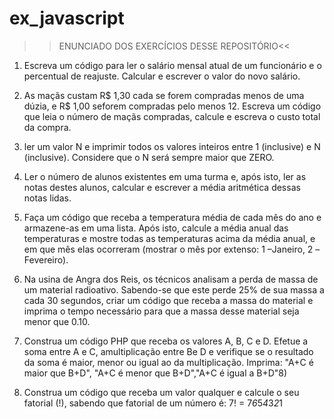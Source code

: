 # ex_javascript

>>ENUNCIADO DOS EXERCÍCIOS DESSE REPOSITÓRIO<<
01. Escreva um código para ler o salário mensal atual de um funcionário e o percentual de reajuste. 
Calcular e escrever o valor do novo salário.

02. As maçãs custam R$ 1,30 cada se forem compradas menos de uma dúzia, e R$ 1,00 seforem compradas pelo menos 12. 
Escreva um código que leia o número de maçãs compradas, calcule e escreva o custo total da compra.

03. ler um valor N e imprimir todos os valores inteiros entre 1 (inclusive) e N (inclusive).
Considere que o N será sempre maior que ZERO.

04. Ler o número de alunos existentes em uma turma e, após isto, ler as notas destes alunos, calcular e escrever a média aritmética dessas notas lidas.

05. Faça um código que receba a temperatura média de cada mês do ano e armazene-as em uma lista.
Após isto, calcule a média anual das temperaturas e mostre todas as temperaturas acima da média anual, e em que mês elas ocorreram 
(mostrar o mês por extenso: 1 –Janeiro, 2 –Fevereiro).

06. Na usina de Angra dos Reis, os técnicos analisam a perda de massa de um material radioativo.
Sabendo-se que este perde 25% de sua massa a cada 30 segundos, criar um código que receba a massa do material 
e imprima o tempo necessário para que a massa desse material seja menor que 0.10.

07. Construa um código PHP que receba os valores A, B, C e D. 
Efetue a soma entre A e C, amultiplicação entre Be D e verifique se o resultado da soma é maior, menor ou igual ao da multiplicação. 
Imprima: "A+C é maior que B+D", "A+C é menor que B+D","A+C é igual a B+D"8) 

08. Construa um código que receba um valor qualquer e calcule o seu fatorial (!), sabendo que fatorial de um número é: 7! = 7*6*5*4*3*2*1
